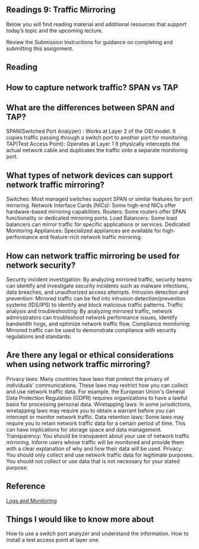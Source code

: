 ## Readings 9: Traffic Mirroring

Below you will find reading material and additional resources that support today’s topic and the upcoming lecture.

Review the Submission Instructions for guidance on completing and submitting this assignment.

## Reading

## How to capture network traffic? SPAN vs TAP

## What are the differences between SPAN and TAP?
SPAN(Switched Port Analyzer) : Works at Layer 2 of the OSI model. It copies traffic passing through a switch port to another port for monitoring.
TAP(Test Access Point): Operates at Layer 1 It physically intercepts the actual network cable and duplicates the traffic onto a separate monitoring port.


## What types of network devices can support network traffic mirroring?
Switches: Most managed switches support SPAN or similar features for port mirroring.
Network Interface Cards (NICs): Some high-end NICs offer hardware-based mirroring capabilities.
Routers: Some routers offer SPAN functionality or dedicated mirroring ports.
Load Balancers: Some load balancers can mirror traffic for specific applications or services.
Dedicated Monitoring Appliances: Specialized appliances are available for high-performance and feature-rich network traffic mirroring.


## How can network traffic mirroring be used for network security?
Security incident investigation: By analyzing mirrored traffic, security teams can identify and investigate security incidents such as malware infections, data breaches, and unauthorized access attempts.
Intrusion detection and prevention: Mirrored traffic can be fed into intrusion detection/prevention systems (IDS/IPS) to identify and block malicious traffic patterns.
Traffic analysis and troubleshooting: By analyzing mirrored traffic, network administrators can troubleshoot network performance issues, identify bandwidth hogs, and optimize network traffic flow.
Compliance monitoring: Mirrored traffic can be used to demonstrate compliance with security regulations and standards.


## Are there any legal or ethical considerations when using network traffic mirroring?
Privacy laws: Many countries have laws that protect the privacy of individuals' communications. These laws may restrict how you can collect and use network traffic data. For example, the European Union's General Data Protection Regulation (GDPR) requires organizations to have a lawful basis for processing personal data.
Wiretapping laws: In some jurisdictions, wiretapping laws may require you to obtain a warrant before you can intercept or monitor network traffic.
Data retention laws: Some laws may require you to retain network traffic data for a certain period of time. This can have implications for storage space and data management.
Transparency: You should be transparent about your use of network traffic mirroring. Inform users whose traffic will be monitored and provide them with a clear explanation of why and how their data will be used.
Privacy: You should only collect and use network traffic data for legitimate purposes. You should not collect or use data that is not necessary for your stated purpose.




## Reference

[Logs and Monitoring](https://www.professormesser.com/network-plus/n10-008/n10-008-video/logs-and-monitoring-n10-008/) 

## Things I would like to know more about

How to use a switch port analyzer and understand the information. How to install a test access point at layer one.

